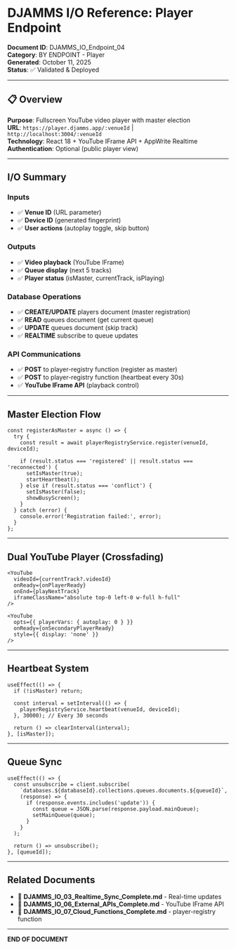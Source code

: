 # DJAMMS I/O Reference: Player Endpoint

**Document ID**: DJAMMS_IO_Endpoint_04  
**Category**: BY ENDPOINT - Player  
**Generated**: October 11, 2025  
**Status**: ✅ Validated & Deployed

---

## 📋 Overview

**Purpose**: Fullscreen YouTube video player with master election  
**URL**: `https://player.djamms.app/:venueId` | `http://localhost:3004/:venueId`  
**Technology**: React 18 + YouTube IFrame API + AppWrite Realtime  
**Authentication**: Optional (public player view)

---

## I/O Summary

### **Inputs**
- ✅ **Venue ID** (URL parameter)
- ✅ **Device ID** (generated fingerprint)
- ✅ **User actions** (autoplay toggle, skip button)

### **Outputs**
- ✅ **Video playback** (YouTube IFrame)
- ✅ **Queue display** (next 5 tracks)
- ✅ **Player status** (isMaster, currentTrack, isPlaying)

### **Database Operations**
- ✅ **CREATE/UPDATE** players document (master registration)
- ✅ **READ** queues document (get current queue)
- ✅ **UPDATE** queues document (skip track)
- ✅ **REALTIME** subscribe to queue updates

### **API Communications**
- ✅ **POST** to player-registry function (register as master)
- ✅ **POST** to player-registry function (heartbeat every 30s)
- ✅ **YouTube IFrame API** (playback control)

---

## Master Election Flow

```tsx
const registerAsMaster = async () => {
  try {
    const result = await playerRegistryService.register(venueId, deviceId);

    if (result.status === 'registered' || result.status === 'reconnected') {
      setIsMaster(true);
      startHeartbeat();
    } else if (result.status === 'conflict') {
      setIsMaster(false);
      showBusyScreen();
    }
  } catch (error) {
    console.error('Registration failed:', error);
  }
};
```

---

## Dual YouTube Player (Crossfading)

```tsx
<YouTube
  videoId={currentTrack?.videoId}
  onReady={onPlayerReady}
  onEnd={playNextTrack}
  iframeClassName="absolute top-0 left-0 w-full h-full"
/>

<YouTube
  opts={{ playerVars: { autoplay: 0 } }}
  onReady={onSecondaryPlayerReady}
  style={{ display: 'none' }}
/>
```

---

## Heartbeat System

```tsx
useEffect(() => {
  if (!isMaster) return;

  const interval = setInterval(() => {
    playerRegistryService.heartbeat(venueId, deviceId);
  }, 30000); // Every 30 seconds

  return () => clearInterval(interval);
}, [isMaster]);
```

---

## Queue Sync

```tsx
useEffect(() => {
  const unsubscribe = client.subscribe(
    `databases.${databaseId}.collections.queues.documents.${queueId}`,
    (response) => {
      if (response.events.includes('update')) {
        const queue = JSON.parse(response.payload.mainQueue);
        setMainQueue(queue);
      }
    }
  );

  return () => unsubscribe();
}, [queueId]);
```

---

## Related Documents

- 📄 **DJAMMS_IO_03_Realtime_Sync_Complete.md** - Real-time updates
- 📄 **DJAMMS_IO_06_External_APIs_Complete.md** - YouTube IFrame API
- 📄 **DJAMMS_IO_07_Cloud_Functions_Complete.md** - player-registry function

---

**END OF DOCUMENT**
